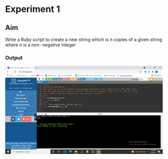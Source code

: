 
# Experiment 1
## Aim
Write a Ruby script to create a new string which is n copies of a given string where n is a non- negative integer

### Output

![output](exp1.png)
